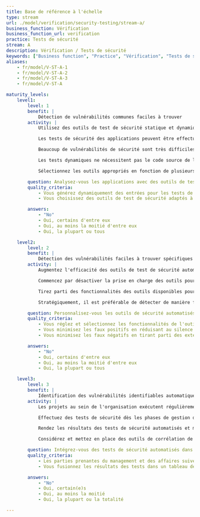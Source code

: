 ```yaml
---
title: Base de référence à l'échelle
type: stream
url: ./model/verification/security-testing/stream-a/
business_function: Vérification
business_function_url: verification
practice: Tests de sécurité
stream: A
description: Vérification / Tests de sécurité
keywords: ["Business function", "Practice", "Vérification", "Tests de sécurité"]
aliases:
    - fr/model/V-ST-A-1
    - fr/model/V-ST-A-2
    - fr/model/V-ST-A-3
    - fr/model/V-ST-A

maturity_levels:
    level1:
        level: 1
        benefit: |
            Détection de vulnérabilités communes faciles à trouver
        activity: |
            Utilisez des outils de test de sécurité statique et dynamique automatisés pour les logiciels, ce qui permet des tests de sécurité plus efficaces et des résultats de meilleure qualité. Augmentez progressivement la fréquence des tests de sécurité et augmentez la couverture du code.

            Les tests de sécurité des applications peuvent être effectués statiquement, en inspectant le code source d'une application sans l'exécuter, ou dynamiquement en observant simplement le comportement de l'application en réponse à diverses conditions d'entrée. La première approche est souvent appelée « Static Application Security Testing » (SAST), la seconde étant appelée « Dynamic Application Security Testing » (DAST). Une approche hybride, connue sous le nom de Tests de Sécurité Intéractifs d'Applications (IAST), combine les forces des deux approches (au prix d'efforts supplémentaires) en testant dynamiquement des applications automatiquement instrumentées, permettant un suivi précis de l'état interne de l'application en réponse à une entrée externe.

            Beaucoup de vulnérabilités de sécurité sont très difficiles à détecter sans inspecter soigneusement le code source. Bien que cette tâche soit idéalement effectuée par des experts ou par des pairs, il s'agit d'une tâche lente et coûteuse. Bien que "plus bruyant" et souvent moins précis que des examens menés par des experts, les outils automatisés SAST sont moins chers, bien plus rapides et plus cohérents que les humains. Un certain nombre d'outils commerciaux ou gratuits sont capables de détecter efficacement les bogues et vulnérabilités suffisamment importants dans de grandes bases de code.

            Les tests dynamiques ne nécessitent pas le code source de l'application, ce qui le rend idéal pour les cas où le code source n'est pas disponible. Il identifie également des cas concrets de vulnérabilités. En raison de son approche "boîte noire", sans instrumentation, il est plus susceptible de découvrir des bogues peu enfouis. Les outils de test dynamiques ont besoin d'une grande source de données de test, dont la génération manuelle est prohibitive. De nombreux outils existent qui génèrent les données de test appropriées automatiquement, conduisant à des tests de sécurité plus efficaces et à des résultats de meilleure qualité.

            Sélectionnez les outils appropriés en fonction de plusieurs facteurs, notamment la profondeur et la précision de l'inspection, la robustesse et la précision des cas de tests de sécurité, les possibilités d'intégration avec d'autres outils, l'utilisation qui en sera faite et le modèle de coûts, etc. Lorsque vous sélectionnez des outils, prenez en compte les commentaires du personnel technique compétent en matière de sécurité ainsi que ceux des développeurs et des gestionnaires de développement et examinez les résultats avec les parties prenantes.

        question: Analysez-vous les applications avec des outils de test de sécurité automatisés?
        quality_criteria:
            - Vous générez dynamiquement des entrées pour les tests de sécurité à l'aide d'outils automatisés
            - Vous choisissez des outils de test de sécurité adaptés à l'architecture de l'organisation et à la pile technologique, et trouvez un juste équilibre entre la profondeur et la précision de l'inspection d'une part et la facilité d'utilisation des résultats pour l'organisation d'autre part

        answers:
            - "No"
            - Oui, certains d'entre eux
            - Oui, au moins la moitié d'entre eux
            - Oui, la plupart ou tous

    level2:
        level: 2
        benefit: |
            Détection des vulnérabilités faciles à trouver spécifiques à l'organisation
        activity: |
            Augmentez l'efficacité des outils de test de sécurité automatisés en les ajustant et les personnalisant à vos piles technologiques et applications. Les outils de test de sécurité automatisés ont deux caractéristiques importantes : leur taux de faux positifs, c.-à-d. les bogues inexistants et les vulnérabilités qu'ils signalent de façon erronée ; leur taux de faux négatifs, c'est-à-dire les bogues réels et les vulnérabilités qu'ils ne détectent pas. À mesure que vous améliorez votre maturité dans l'utilisation d’outils de test automatisés, vous vous efforcez de minimiser leurs taux de faux négatifs et de faux positifs. Cela maximise le temps que les équipes de développement passent à examiner et à traiter les vrais problèmes de sécurité dans leurs applications et réduit les frictions typiquement associées à l'utilisation d'outils d'analyse de sécurité automatisés non ajustés.

            Commencez par désactiver la prise en charge des outils pour les technologies et les environnements que vous n'utilisez pas et ciblez les versions spécifiques dans la mesure du possible. Cela augmentera la vitesse d'exécution et réduira le nombre de résultats erronés signalés. Faites confiance à des experts d’outils de sécurité ou à des équipes de sécurité partagées pour piloter les outils en coordination avec un groupe d’équipes de développement motivées sélectionnées. Cela permettra d'identifier les interprétations faussement positives à ignorer ou à supprimer des résultats des outils. Identifiez les problèmes de sécurité spécifiques et les contre-modèles et favorisez le meilleur outil pour les détecter.

            Tirez parti des fonctionnalités des outils disponibles pour prendre en compte les styles de codage spécifiques aux applications et à l'organisation ainsi que les normes techniques. De nombreux outils d'analyse automatique statique permettent aux utilisateurs d'écrire leurs propres règles ou de personnaliser les règles d'analyse par défaut aux interfaces logicielles spécifiques au projet en cours de test afin d'atteindre une meilleure précision et une profondeur de couverture améliorée. Par exemple, les entrées potentiellement dangereuses (autrement dit, polluées) peuvent être marquées comme sûres après leur passage à travers une méthode d'assainissement appropriée donnée.

            Stratégiquement, il est préférable de détecter de manière fiable un sous-ensemble limité de problèmes de sécurité via un outillage automatisé et d'étendre progressivement la couverture, plutôt que d'essayer de détecter immédiatement tous les problèmes connus. Une fois que les outils ont été suffisamment ajustés, ils peuvent être mis à la disposition de plus d'équipes de développement. Il est important de surveiller continuellement leur efficacité perçue au sein des équipes de développement. Dans des formes plus élaborées, des techniques d'apprentissage automatique peuvent être adoptées pour identifier et filtrer automatiquement les faux positifs probables à l'échelle.

        question: Personnalisez-vous les outils de sécurité automatisés à vos applications et vos piles technologiques?
        quality_criteria:
            - Vous réglez et sélectionnez les fonctionnalités de l'outil qui correspondent à votre application ou votre pile de technologies
            - Vous minimisez les faux positifs en réduisant au silence ou en filtrant automatiquement les avertissements non pertinents ou les trouvailles de faible probabilité
            - Vous minimisez les faux négatifs en tirant parti des extensions des outils ou des DSLs pour personnaliser les outils pour votre application ou vos normes organisationnelles

        answers:
            - "No"
            - Oui, certains d'entre eux
            - Oui, au moins la moitié d'entre eux
            - Oui, la plupart ou tous

    level3:
        level: 3
        benefit: |
            Identification des vulnérabilités identifiables automatiquement lors des étapes le plus possible en amont
        activity: |
            Les projets au sein de l'organisation exécutent régulièrement des tests de sécurité automatisés et examinent les résultats durant le développement. Configurez les outils de test de sécurité pour qu'ils s'exécutent automatiquement dans le cadre du processus de génération et de déploiement afin de permettre à ce système de passer à l'échelle à peu de frais. Inspectez les problèmes au fur et à mesure qu'ils sont détectés.

            Effectuez des tests de sécurité dès les phases de gestion des exigences ou de conception peut être bénéfique. Bien que traditionnellement utilisé pour les cas de tests fonctionnels, ce type d’approche de développement piloté par les tests implique l’identification et l’exécution de cas pertinents de tests de sécurité au début du cycle de développement. Avec l'exécution automatique de cas de tests de sécurité, les projets entrent dans la phase d'implémentation avec un certain nombre de tests défaillants en raison des fonctionnalités inexistantes ; l'implémentation est terminée lorsque tous les tests sont exécutés avec succès. Ceci fournit un objectif clair aux développeurs tôt dans le cycle de développement tout en diminuant le risque de retarder une livraison en raison de problèmes de sécurité ou de devoir accepter certains risques pour respecter les échéances du projet.

            Rendez les résultats des tests de sécurité automatisés et manuels visibles via des tableaux de bord et présentez-les régulièrement à la direction et aux parties prenantes métier (par ex. avant chaque version) pour revue. S'il persiste des problèmes non résolus acceptés comme risques pour la livraison, les parties prenantes et les gestionnaires du développement travaillent ensemble pour établir un calendrier concret pour les traiter. Examinez et améliorez continuellement la qualité des tests de sécurité.

            Considérez et mettez en place des outils de corrélation de test de sécurité pour automatiser la mise en correspondance et la fusion des résultats de test provenant de scanners d'applications dynamiques, statiques et interactifs dans un tableau de bord central fournissant une entrée directe vers le système de gestion des défauts. Diffusez les connaissances liées aux tests de sécurité créés et aux résultats au sein de l'équipe de développement afin d'améliorer les connaissances et la sensibilisation à la sécurité au sein de l'organisation.

        question: Intégrez-vous des tests de sécurité automatisés dans le processus de génération et de déploiement ?
        quality_criteria:
            - Les parties prenantes du management et des affaires suivent et revoient les résultats des tests tout le long du cycle de développement
            - Vous fusionnez les résultats des tests dans un tableau de bord central et les transmettez à la gestion des défauts

        answers:
            - "No"
            - Oui, certain(e)s
            - Oui, au moins la moitié
            - Oui, la plupart ou la totalité

---
```

